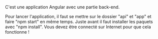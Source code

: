 C'est une application Angular avec une partie back-end.

Pour lancer l'application, il faut se mettre sur le dossier "api" et "app" et faire "npm start" en même temps. Juste avant il faut installer les paquets avec "npm install".
Vous devez être connecté sur Internet pour que cela fonctionne !